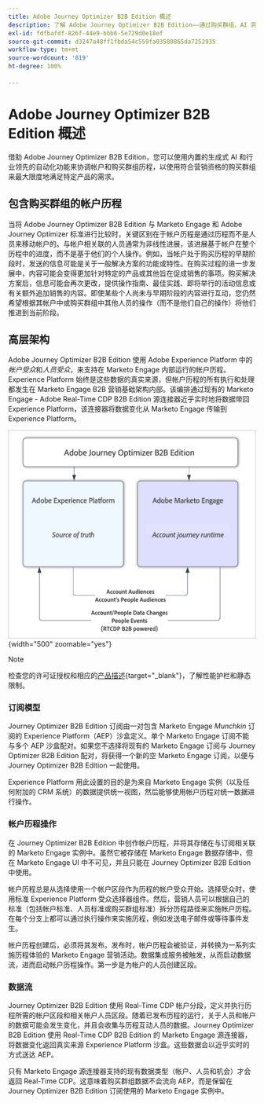 ```yaml
---
title: Adobe Journey Optimizer B2B Edition 概述
description: 了解 Adobe Journey Optimizer B2B Edition——通过购买群组、AI 洞察和 Experience Platform 集成，为 B2B 营销编排帐户历程。
exl-id: fdfbafdf-826f-44e9-bbb6-5e729d0e18ef
source-git-commit: d3247a48ff1fbda54c559fa03580865da7252935
workflow-type: tm+mt
source-wordcount: '819'
ht-degree: 100%

---
```


# Adobe Journey Optimizer B2B Edition 概述

借助 Adobe Journey Optimizer B2B Edition，您可以使用内置的生成式 AI 和行业领先的自动化功能来协调帐户和购买群组历程，以使用符合营销资格的购买群组来最大限度地满足特定产品的需求。

## 包含购买群组的帐户历程

当将 Adobe Journey Optimizer B2B Edition 与 Marketo Engage 和 Adobe Journey Optimizer 标准进行比较时，关键区别在于帐户历程是通过历程而不是人员来移动帐户的。与帐户相关联的人员通常为非线性进展，该进展基于帐户在整个历程中的进度，而不是基于他们的个人操作。例如，当帐户处于购买历程的早期阶段时，发送的信息可能是关于一般解决方案的功能或特性。在购买过程的进一步发展中，内容可能会变得更加针对特定的产品或其他旨在促成销售的事项。购买解决方案后，信息可能会再次更改，提供操作指南、最佳实践、即将举行的活动信息或有关额外追加销售的内容。即使某些个人尚未与早期阶段的内容进行互动，您仍然希望根据其帐户中或购买群组中其他人员的操作（而不是他们自己的操作）将他们推进到当前阶段。

## 高层架构

Adobe Journey Optimizer B2B Edition 使用 Adobe Experience Platform 中的&#x200B;_帐户受众_&#x200B;和&#x200B;_人员受众_，来支持在 Marketo Engage 内部运行的帐户历程。Experience Platform 始终是这些数据的真实来源，但帐户历程的所有执行和处理都发生在 Marketo Engage B2B 营销基础架构内部。该编排通过现有的 Marketo Engage - Adobe Real-Time CDP B2B Edition 源连接器近乎实时地将数据带回 Experience Platform，该连接器将数据变化从 Marketo Engage 传输到 Experience Platform。

![高层数据架构](./assets/high-level-data-architecture.png){width="500" zoomable="yes"}

>[!NOTE]
>
>检查您的许可证授权和相应的[产品描述](https://helpx.adobe.com/cn/legal/product-descriptions/adobe-journey-optimizer-b2b.html){target="_blank"}，了解性能护栏和静态限制。

### 订阅模型

Journey Optimizer B2B Edition 订阅由一对包含 Marketo Engage _Munchkin_ 订阅的 Experience Platform（AEP）沙盒定义。单个 Marketo Engage 订阅不能与多个 AEP 沙盒配对。如果您不选择将现有的 Marketo Engage 订阅与 Journey Optimizer B2B Edition 配对，将获得一个新的空 Marketo Engage 订阅，以便与 Journey Optimizer B2B Edition 一起使用。

Experience Platform 用此设置的目的是为来自 Marketo Engage 实例（以及任何附加的 CRM 系统）的数据提供统一视图，然后能够使用帐户历程对统一数据进行操作。

### 帐户历程操作

在 Journey Optimizer B2B Edition 中创作帐户历程，并将其存储在与订阅相关联的 Marketo Engage 实例中。虽然它被存储在 Marketo Engage 数据存储中，但在 Marketo Engage UI 中不可见，并且只能在 Journey Optimizer B2B Edition 中使用。

帐户历程总是从选择使用一个帐户区段作为历程的帐户受众开始。选择受众时，使用标准 Experience Platform 受众选择器组件。然后，营销人员可以根据自己的标准（包括帐户标准、人员标准或购买群组标准）拆分历程路径来实施帐户历程。在每个分支上都可以通过执行操作来实施历程，例如发送电子邮件或等待事件发生。

帐户历程创建后，必须将其发布。发布时，帐户历程会被验证，并转换为一系列实施历程体验的 Marketo Engage 营销活动。数据集成服务被触发，从而启动数据流，进而启动帐户历程操作。第一步是为帐户的人员创建区段。

### 数据流

Journey Optimizer B2B Edition 使用 Real-Time CDP 帐户分段，定义并执行历程所需的帐户区段和相关帐户人员区段。随着已发布历程的运行，关于人员和帐户的数据可能会发生变化，并且会收集与历程互动人员的数据。Journey Optimizer B2B Edition 使用 Real-Time CDP B2B Edition 的 Marketo Engage 源连接器，将数据变化返回真实来源 Experience Platform 沙盒。这些数据会以近乎实时的方式送达 AEP。

只有 Marketo Engage 源连接器支持的现有数据类型（帐户、人员和机会）才会返回 Real-Time CDP。这意味着购买群组数据不会流向 AEP，而是保留在 Journey Optimizer B2B Edition 订阅使用的 Marketo Engage 实例中。
